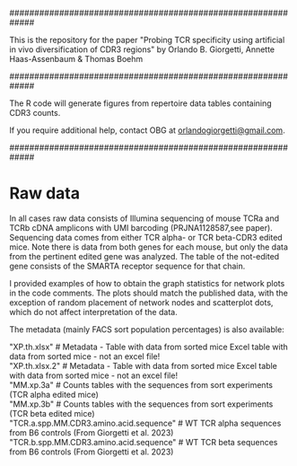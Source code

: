 #############################################################

This is the repository for the paper "Probing TCR specificity using artificial in vivo diversification of CDR3 regions"
by Orlando B. Giorgetti, Annette Haas-Assenbaum & Thomas Boehm

#############################################################

The R code will generate figures from repertoire data tables containing CDR3 counts.

If you require additional help, contact OBG at orlandogiorgetti@gmail.com.

#############################################################



Raw data
========

In all cases raw data consists of Illumina sequencing of mouse TCRa and TCRb cDNA amplicons with UMI barcoding (PRJNA1128587,see paper).
Sequencing data comes from either TCR alpha- or TCR beta-CDR3 edited mice. Note there is data from both genes for each mouse, but only
the data from the pertinent edited gene was analyzed. The table of the not-edited gene consists of the SMARTA receptor sequence for that chain.

I provided examples of how to obtain the graph statistics for network plots in the code comments. The plots should match the published data, 
with the exception of random placement of network nodes and scatterplot dots, which do not affect interpretation of the data.

The metadata (mainly FACS sort population percentages) is also available:

"XP.th.xlsx" # Metadata - Table with data from sorted mice Excel table with data from sorted mice - not an excel file!  
"XP.th.xlsx.2" # Metadata - Table with data from sorted mice Excel table with data from sorted mice - not an excel file!  
"MM.xp.3a" # Counts tables with the sequences from sort experiments (TCR alpha edited mice)  
"MM.xp.3b" # Counts tables with the sequences from sort experiments (TCR beta edited mice)  
"TCR.a.spp.MM.CDR3.amino.acid.sequence" # WT TCR alpha sequences from B6 controls (From Giorgetti et al. 2023)  
"TCR.b.spp.MM.CDR3.amino.acid.sequence" # WT TCR beta sequences from B6 controls (From Giorgetti et al. 2023)  
